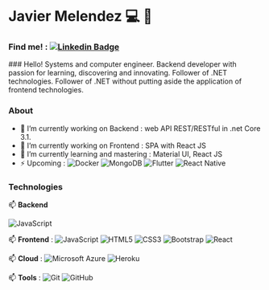 
# Javier Melendez 💻 👋
### Find me! :  [![Linkedin Badge](https://img.shields.io/badge/-javidevmr-blue?style=flat-square&logo=Linkedin&logoColor=white&link=https://www.linkedin.com/in/javidevmr/)](https://www.linkedin.com/in/javidevmr/)

</hr>
### Hello!
Systems and computer engineer. Backend developer with passion for learning, discovering and innovating. Follower of .NET technologies. Follower of .NET without putting aside the application of frontend technologies.

### About
- 🔭 I’m currently working on Backend : web API REST/RESTful in .net Core 3.1.
- 🔭 I’m currently working on Frontend : SPA with React JS
- 🌱 I’m currently learning and mastering : Material UI, React JS
- ⚡ Upcoming :
![Docker](https://img.shields.io/badge/-Docker-black?style=flat-square&logo=docker) 
![MongoDB](https://img.shields.io/badge/-MongoDB-black?style=flat-square&logo=mongodb) 
![Flutter](https://img.shields.io/badge/Flutter%20-%2302569B.svg?style=flat-square&logo=Flutter&logoColor=white") 
![React Native](https://img.shields.io/badge/react_native%20-%2320232a.svg?style=flat-square&logo=react&logoColor=%2361DAFB")


### Technologies

📫 **Backend**

![JavaScript](https://img.shields.io/badge/c%23%20-%23239120.svg?&style=for-the-badge&logo=c-sharp&logoColor=white)

📫 **Frontend** : 
![JavaScript](https://img.shields.io/badge/-JavaScript-black?style=flat-square&logo=javascript)
![HTML5](https://img.shields.io/badge/-HTML5-E34F26?style=flat-square&logo=html5&logoColor=white)
![CSS3](https://img.shields.io/badge/-CSS3-1572B6?style=flat-square&logo=css3)
![Bootstrap](https://img.shields.io/badge/-Bootstrap-563D7C?style=flat-square&logo=bootstrap)
![React](https://img.shields.io/badge/-React-black?style=flat-square&logo=react)

📫 **Cloud** : 
![Microsoft Azure](https://img.shields.io/badge/Microsoft%20Azure-232F7E?style=flat-square&logo=microsoft-azure)
![Heroku](https://img.shields.io/badge/-Heroku-430098?style=flat-square&logo=heroku)

📫 **Tools** : 
![Git](https://img.shields.io/badge/-Git-black?style=flat-square&logo=git)
![GitHub](https://img.shields.io/badge/-GitHub-181717?style=flat-square&logo=github)
<!--
**Javidevmr/javidevmr** is a ✨ _special_ ✨ repository because its `README.md` (this file) appears on your GitHub profile.

Here are some ideas to get you started:

- 🔭 I’m currently working on ...
- 🌱 I’m currently learning ...
- 👯 I’m looking to collaborate on ...
- 🤔 I’m looking for help with ...
- 💬 Ask me about ...
- 📫 How to reach me: ...
- 😄 Pronouns: ...
- ⚡ Fun fact: ...
-->
